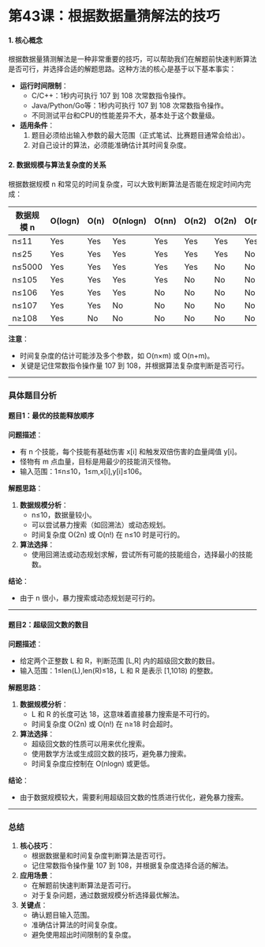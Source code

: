 # **第43课：根据数据量猜解法的技巧**

#### **1. 核心概念**

根据数据量猜测解法是一种非常重要的技巧，可以帮助我们在解题前快速判断算法是否可行，并选择合适的解题思路。这种方法的核心是基于以下基本事实：

- **运行时间限制**：
  - C/C++：1秒内可执行 107 到 108 次常数指令操作。
  - Java/Python/Go等：1秒内可执行 107 到 108 次常数指令操作。
  - 不同测试平台和CPU的性能差异不大，基本处于这个数量级。
- **适用条件**：
  1. 题目必须给出输入参数的最大范围（正式笔试、比赛题目通常会给出）。
  2. 对自己设计的算法，必须能准确估计其时间复杂度。

#### **2. 数据规模与算法复杂度的关系**

根据数据规模 n 和常见的时间复杂度，可以大致判断算法是否能在规定时间内完成：

| 数据规模 n | O(logn) | O(n) | O(nlogn) | O(nn) | O(n2) | O(2n) | O(n!) |
| ---------- | ------- | ---- | -------- | ----- | ----- | ----- | ----- |
| n≤11       | Yes     | Yes  | Yes      | Yes   | Yes   | Yes   | Yes   |
| n≤25       | Yes     | Yes  | Yes      | Yes   | Yes   | Yes   | No    |
| n≤5000     | Yes     | Yes  | Yes      | Yes   | Yes   | No    | No    |
| n≤105      | Yes     | Yes  | Yes      | Yes   | No    | No    | No    |
| n≤106      | Yes     | Yes  | Yes      | No    | No    | No    | No    |
| n≤107      | Yes     | Yes  | No       | No    | No    | No    | No    |
| n≥108      | Yes     | No   | No       | No    | No    | No    | No    |

**注意**：

- 时间复杂度的估计可能涉及多个参数，如 O(n×m) 或 O(n+m)。
- 关键是记住常数指令操作量 107 到 108，并根据算法复杂度判断是否可行。

------

### **具体题目分析**

#### **题目1：最优的技能释放顺序**

**问题描述**：

- 有 n 个技能，每个技能有基础伤害 x[i] 和触发双倍伤害的血量阈值 y[i]。
- 怪物有 m 点血量，目标是用最少的技能消灭怪物。
- 输入范围：1≤n≤10，1≤m,x[i],y[i]≤106。

**解题思路**：

1. **数据规模分析**：
   - n≤10，数据量较小。
   - 可以尝试暴力搜索（如回溯法）或动态规划。
   - 时间复杂度 O(2n) 或 O(n!) 在 n≤10 时是可行的。
2. **算法选择**：
   - 使用回溯法或动态规划求解，尝试所有可能的技能组合，选择最小的技能数。

**结论**：

- 由于 n 很小，暴力搜索或动态规划是可行的。

------

#### **题目2：超级回文数的数目**

**问题描述**：

- 给定两个正整数 L 和 R，判断范围 [L,R] 内的超级回文数的数目。
- 输入范围：1≤len(L),len(R)≤18，L 和 R 是表示 [1,1018) 的整数。

**解题思路**：

1. **数据规模分析**：
   - L 和 R 的长度可达 18，这意味着直接暴力搜索是不可行的。
   - 时间复杂度 O(2n) 或 O(n!) 在 n≥18 时会超时。
2. **算法选择**：
   - 超级回文数的性质可以用来优化搜索。
   - 使用数学方法或生成回文数的技巧，避免暴力搜索。
   - 时间复杂度应控制在 O(nlogn) 或更低。

**结论**：

- 由于数据规模较大，需要利用超级回文数的性质进行优化，避免暴力搜索。

------

### **总结**

1. **核心技巧**：
   - 根据数据量和时间复杂度判断算法是否可行。
   - 记住常数指令操作量 107 到 108，并根据复杂度选择合适的解法。
2. **应用场景**：
   - 在解题前快速判断算法是否可行。
   - 对于复杂问题，通过数据规模分析选择最优解法。
3. **关键点**：
   - 确认题目输入范围。
   - 准确估计算法的时间复杂度。
   - 避免使用超出时间限制的复杂度。
